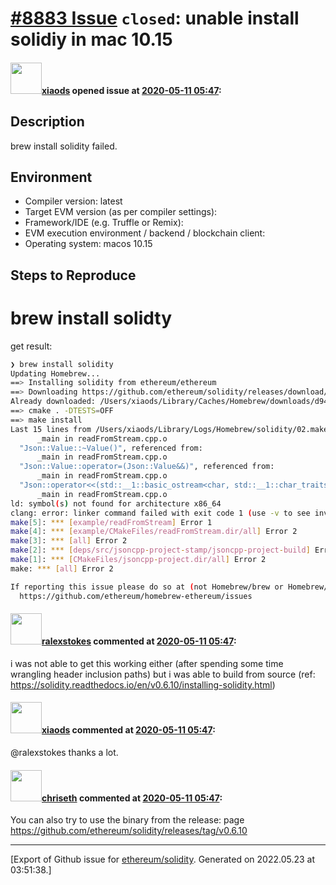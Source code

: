 # [\#8883 Issue](https://github.com/ethereum/solidity/issues/8883) `closed`: unable install solidiy in mac 10.15

#### <img src="https://avatars.githubusercontent.com/u/37678?u=89fc20a1a2a5602d726e3c600c996eac185bb306&v=4" width="50">[xiaods](https://github.com/xiaods) opened issue at [2020-05-11 05:47](https://github.com/ethereum/solidity/issues/8883):

<!--## Prerequisites

- First, many thanks for taking part in the community. We really appreciate that.
- We realize there is a lot of information requested here. We ask only that you do your best to provide as much information as possible so we can better help you.
- Support questions are better asked in one of the following locations:
	- [Solidity chat](https://gitter.im/ethereum/solidity)
	- [Stack Overflow](https://ethereum.stackexchange.com/)
- Ensure the issue isn't already reported.
- The issue should be reproducible with the latest solidity version; however, this isn't a hard requirement and being reproducible with an older version is sufficient.
-->

## Description
brew install solidity failed.

## Environment

- Compiler version: latest
- Target EVM version (as per compiler settings):
- Framework/IDE (e.g. Truffle or Remix):
- EVM execution environment / backend / blockchain client:
- Operating system: macos 10.15

## Steps to Reproduce
# brew install solidty 
get result:
```bash
❯ brew install solidity
Updating Homebrew...
==> Installing solidity from ethereum/ethereum
==> Downloading https://github.com/ethereum/solidity/releases/download/v0.6.7/solidity_0.6.7.tar.gz
Already downloaded: /Users/xiaods/Library/Caches/Homebrew/downloads/d94e044df58639e379933a310b6010b98144deb7dc2bca1c4b9b5828662f0d67--solidity_0.6.7.tar.gz
==> cmake . -DTESTS=OFF
==> make install
Last 15 lines from /Users/xiaods/Library/Logs/Homebrew/solidity/02.make:
      _main in readFromStream.cpp.o
  "Json::Value::~Value()", referenced from:
      _main in readFromStream.cpp.o
  "Json::Value::operator=(Json::Value&&)", referenced from:
      _main in readFromStream.cpp.o
  "Json::operator<<(std::__1::basic_ostream<char, std::__1::char_traits<char> >&, Json::Value const&)", referenced from:
      _main in readFromStream.cpp.o
ld: symbol(s) not found for architecture x86_64
clang: error: linker command failed with exit code 1 (use -v to see invocation)
make[5]: *** [example/readFromStream] Error 1
make[4]: *** [example/CMakeFiles/readFromStream.dir/all] Error 2
make[3]: *** [all] Error 2
make[2]: *** [deps/src/jsoncpp-project-stamp/jsoncpp-project-build] Error 2
make[1]: *** [CMakeFiles/jsoncpp-project.dir/all] Error 2
make: *** [all] Error 2

If reporting this issue please do so at (not Homebrew/brew or Homebrew/core):
  https://github.com/ethereum/homebrew-ethereum/issues

```



#### <img src="https://avatars.githubusercontent.com/u/3113781?v=4" width="50">[ralexstokes](https://github.com/ralexstokes) commented at [2020-05-11 05:47](https://github.com/ethereum/solidity/issues/8883#issuecomment-643036060):

i was not able to get this working either (after spending some time wrangling header inclusion paths) but i was able to build from source (ref: https://solidity.readthedocs.io/en/v0.6.10/installing-solidity.html)

#### <img src="https://avatars.githubusercontent.com/u/37678?u=89fc20a1a2a5602d726e3c600c996eac185bb306&v=4" width="50">[xiaods](https://github.com/xiaods) commented at [2020-05-11 05:47](https://github.com/ethereum/solidity/issues/8883#issuecomment-643039092):

@ralexstokes thanks a lot.

#### <img src="https://avatars.githubusercontent.com/u/9073706?v=4" width="50">[chriseth](https://github.com/chriseth) commented at [2020-05-11 05:47](https://github.com/ethereum/solidity/issues/8883#issuecomment-643138227):

You can also try to use the binary from the release: page https://github.com/ethereum/solidity/releases/tag/v0.6.10


-------------------------------------------------------------------------------



[Export of Github issue for [ethereum/solidity](https://github.com/ethereum/solidity). Generated on 2022.05.23 at 03:51:38.]
